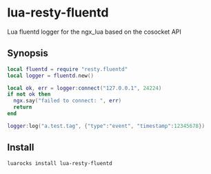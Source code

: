# lua-resty-fluentd
Lua fluentd logger for the ngx_lua based on the cosocket API

## Synopsis

```lua
local fluentd = require "resty.fluentd"
local logger = fluentd.new()

local ok, err = logger:connect("127.0.0.1", 24224)
if not ok then
  ngx.say("failed to connect: ", err)
  return
end

logger:log("a.test.tag", {"type":"event", "timestamp":12345678})
```

## Install

```
luarocks install lua-resty-fluentd
```
